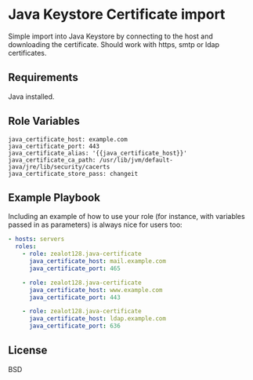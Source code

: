 Java Keystore Certificate import
=========

Simple import into Java Keystore by connecting to the host and downloading the certificate. Should work with https, smtp or ldap certificates.

Requirements
------------

Java installed.

Role Variables
--------------

```
java_certificate_host: example.com
java_certificate_port: 443
java_certificate_alias: '{{java_certificate_host}}'
java_certificate_ca_path: /usr/lib/jvm/default-java/jre/lib/security/cacerts
java_certificate_store_pass: changeit
```

Example Playbook
----------------

Including an example of how to use your role (for instance, with variables passed in as parameters) is always nice for users too:

```yaml
- hosts: servers
  roles:
    - role: zealot128.java-certificate
      java_certificate_host: mail.example.com
      java_certificate_port: 465

    - role: zealot128.java-certificate
      java_certificate_host: www.example.com
      java_certificate_port: 443

    - role: zealot128.java-certificate
      java_certificate_host: ldap.example.com
      java_certificate_port: 636
```

License
-------

BSD

